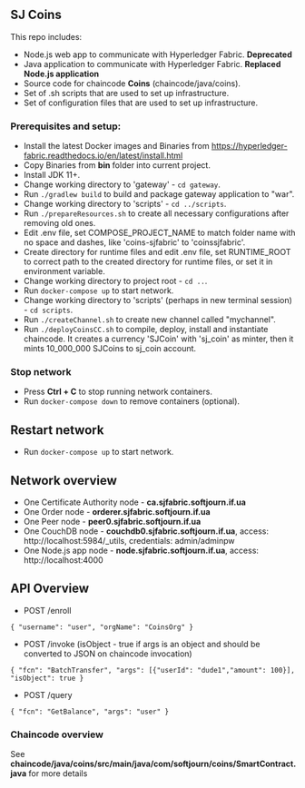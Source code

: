 ## SJ Coins

This repo includes:
 * Node.js web app to communicate with Hyperledger Fabric. **Deprecated**
 * Java application to communicate with Hyperledger Fabric. **Replaced Node.js application**
 * Source code for chaincode **Coins** (chaincode/java/coins).
 * Set of .sh scripts that are used to set up infrastructure.
 * Set of configuration files that are used to set up infrastructure.

### Prerequisites and setup:

 * Install the latest Docker images and Binaries from https://hyperledger-fabric.readthedocs.io/en/latest/install.html
 * Copy Binaries from **bin** folder into current project.
 * Install JDK 11+.
 * Change working directory to 'gateway' - `cd gateway`.
 * Run `./gradlew build` to build and package gateway application to "war".
 * Change working directory to 'scripts' - `cd ../scripts`.
 * Run `./prepareResources.sh` to create all necessary configurations after removing old ones.
 * Edit .env file, set COMPOSE_PROJECT_NAME to match folder name with no space and dashes, like 'coins-sjfabric' to 'coinssjfabric'.
 * Create directory for runtime files and edit .env file, set RUNTIME_ROOT to correct path to the created directory for runtime files, or set it in environment variable.
 * Change working directory to project root - `cd ..`.
 * Run `docker-compose up` to start network.
 * Change working directory to 'scripts' (perhaps in new terminal session) - `cd scripts`.
 * Run `./createChannel.sh` to create new channel called "mychannel".
 * Run `./deployCoinsCC.sh` to compile, deploy, install and instantiate chaincode. It creates a currency 'SJCoin' with 'sj_coin' as minter, then it mints 10_000_000 SJCoins to sj_coin account.
 
### Stop network
 * Press **Ctrl + C** to stop running network containers.
 * Run `docker-compose down` to remove containers (optional).

## Restart network 
  * Run `docker-compose up` to start network.
  
## Network overview
 * One Certificate Authority node - **ca.sjfabric.softjourn.if.ua**
 * One Order node - **orderer.sjfabric.softjourn.if.ua**
 * One Peer node - **peer0.sjfabric.softjourn.if.ua**
 * One CouchDB node - **couchdb0.sjfabric.softjourn.if.ua**, access: http://localhost:5984/_utils, credentials: admin/adminpw
 * One Node.js app node - **node.sjfabric.softjourn.if.ua**, access: http://localhost:4000

## API Overview
 * POST /enroll 
 
`{
   "username": "user",
   "orgName": "CoinsOrg"
 }`
 
 * POST /invoke (isObject - true if args is an object and should be converted to JSON on chaincode invocation)

`{
    "fcn": "BatchTransfer",
    "args": [{"userId": "dude1","amount": 100}],
    "isObject": true
 }`
  * POST /query 
 
`{
    "fcn": "GetBalance",
    "args": "user"
 }`
 
 ### Chaincode overview
  See **chaincode/java/coins/src/main/java/com/softjourn/coins/SmartContract.java** for more details
